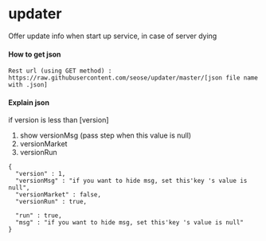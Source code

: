 # updater
Offer update info when start up service, in case of server dying

#### How to get json
```
Rest url (using GET method) :
https://raw.githubusercontent.com/seose/updater/master/[json file name with .json]
```


#### Explain json
if version is less than [version]
 1. show versionMsg (pass step when this value is null)
 2. versionMarket
 3. versionRun
```
{
  "version" : 1,
  "versionMsg" : "if you want to hide msg, set this'key 's value is null",
  "versionMarket" : false,
  "versionRun" : true,

  "run" : true,
  "msg" : "if you want to hide msg, set this'key 's value is null"
}
```

